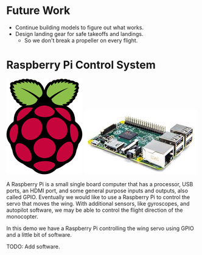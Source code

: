 # Future Work

- Continue building models to figure out what works.
- Design landing gear for safe takeoffs and landings.
    - So we don't break a propeller on every flight.

# Raspberry Pi Control System

![picture](raspberry.png)
![picture](board.jpg)

A Raspberry Pi is a small single board computer
that has a processor, USB ports,
an HDMI port, and some general purpose inputs
and outputs, also called GPIO.
Eventually we would like to use a Raspberry Pi
to control the servo that moves the wing.
With additional sensors, like gyroscopes,
and autopilot software, we may be able
to control the flight direction of the monocopter.

In this demo we have a Raspberry Pi
controlling the wing servo using GPIO and
a little bit of software.

TODO: Add software.

